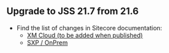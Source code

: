 ## Upgrade to JSS 21.7 from 21.6

* Find the list of changes in Sitecore documentation:
  * [XM Cloud (to be added when published)](https://doc.sitecore.com/xmc/en/developers/jss/latest/jss-xmc/upgrade-jss-21-6-4-next-js-apps-to-version-21-7.html)
  * [SXP / OnPrem](https://doc.sitecore.com/xp/en/developers/hd/21/sitecore-headless-development/upgrade-jss-apps-to-jss-21-7.html)
  
